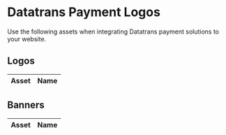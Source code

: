 # Datatrans Payment Logos

Use the following assets when integrating Datatrans payment solutions to your
website.

## Logos

| Asset | Name |
| ----- | ---- |
<!-- LOGOS -->

## Banners

| Asset | Name |
| ----- | ---- |
<!-- BANNERS -->
